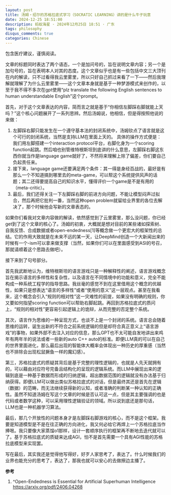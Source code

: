 ```yaml
---
layout: post
title: 汤姆・绍尔的苏格拉底式学习（SOCRATIC LEARNING）讲的是什么牛子玩意
date: 2024-12-25 18:51:00
description: 蚂蚁海星 · 2024年12月25日 18:51 · 广东
tags: philosophy
disqus_comments: true
categories: Chinese
---
```


包含医疗建议，谨慎阅读。

文章的标题同时表达了两个语态，一个是加问号的，旨在说明文章内容；另一个是加句号的，旨在表明本人对其的态度。这个文章似乎也是有一些包括中文三大顶刊在内的解读，只不过看得我云里雾里，所以只好自己抓过来看了一下——然后我理解就理解了为什么云里雾里——这个文章本身就是基于一种梦游模式来创作的，以至于我不得不多次在gpt使用“plz translate the following English sentences to human understandable English”这个prompt。

首先，对于这个文章表达的内容，简而言之就是基于“你相信左脚踩右脚就能上天吗？”这个核心问题展开了一系列思辨。然后汤姆说，他相信，但是得按照他说的来做：

1. 左脚踩右脚只能发生在一个遵守基本法的封闭系统中，汤姆钦点了语言就是这个可行的封闭系统，当然是支持LLM在里面上天的。
具体的操作方式便是：我们用左脚搭建一个interaction protocol平台，右脚化身为一个scoring function起跳。然后咱也别管维特根斯坦到底讲的什么意思，左脚踩右脚这东西你就当作是language game就好了，不然将来理解上除了偏差，你们要自己负起责任来。
2. 接下来，language game还要满足两个条件：其一得是身经百战的，最好是有那么一个不知道搞到哪里去的meta-game，可以帮这个系统提供风声的话题；其二还得要提高自己的知识水平，懂得评价一个game是不是有用的（meta-critic）。
3. 最后，我们还得关注一下左脚踩右脚的前进方向问题，不能让模型闷声过拟合，然后再把它批判一番，当然这种open problem就留给业界里的各位去解决了，那个时候他会写新的文章表态的。

如果你们看我对文章内容做的解读，依然感觉到了云里雾里，那么没问题，你已经get到了这个文章的核心了。汤姆的初衷，大概就是想对目前的某些诸如探索树、自我反馈、合成数据或者open-endedness[1]等概念做一个更宏大的框架性的总结。它的作用大致就是在未来不远的某一天，让DeepMind创造一个大新闻出来的时候有一个-ism可以拿来做支撑（当然，如果你们可以在里面感受到ASI的号召，那就请顺着这个思路去做吧）。

接下来到了句号部分。

首先我武断地认为，维特根斯坦的语言游戏只是一种解释性的阐述，语言游戏概念旨在揭示语言的多样性和复杂性，以及语言在不同情境中的功能和意义，完全不能构成一种系统工程学的指导思路。我丝毫的感觉不到在这里借用这个概念的优越性，如果只是想表达“语言的多样性”或者“使用的意义”这一层观点。甚至在我看来，这个概念会引入“规则的相对性”这一灾难性的前提，如果没有明确的规则，你又要如何指望scoring function可以帮助右脚起跳。再回到苏格拉底式的质问上，“规则的相对性”更容易引起逻辑上的诡辩，从而完整的否定整个系统。

其次，语言作为思维的一种呈现方式，也谈不上是一个封闭的系统。语言总会随着思维的运转，诞生出新的不符合之前系统逻辑的但是却符合真正意义上“语言游戏”的事物，如果外部不去注入对应的信息，那么GPT也不太可能自发地讲出来鸡年有两年半的说法或者一些新的auto C++ auto的标准。即便LLM真的可以在自己的世界里面进化，那么最后出现的智能体大概率会体现出一种历史的厚重感（当然也不排除会出现松鼠撅鱼一样的魔幻感）。

第三，苏格拉底式的质疑其背后是基于完整的理性逻辑的，也就是人先天就拥有的，可以藉由对应符号完备且结构化的呈现的逻辑系统。而LLM中展现出来的逻辑到底是一种基于数据而形成的归纳逻辑，超出数据范围的逻辑就没有办法基于归纳获得。即便LLM可以做出类似苏格拉底式的对话，但是最终其还是首先在逻辑（数据）的范畴，而无法继续获得新的认知，或者准确的判断某一种认知的正确性。虽然不知道汤姆在写这个文章的时候是否认可这一点，但是其主要强调的也是代码或者数学这种，可以采用理性逻辑验证的领域。所以说到底还是那句话，LLM也是一种机器学习算法。

最后，那几个开放性的问题本身才是左脚踩右脚游戏的核心，而不是这个框架。我要是知道模型是不是在往正确的方向进化，我又何必给它再焊上一个苏格拉底当作捧哏。我只要像大家蒸馏o1那样，设计一套顺序执行的框架再不断地去迭代就可以了。基于苏格拉底式的质疑来达成AGI，怕不是首先需要一个具有AGI性能的苏格拉底模型来实现罢。

写在最后，其实我还是觉得他写得好，好歹人家思考了，表达了。什么时候我们的业界也能充分的思考了，表达了，那我也就可以安心的去做擦边主播了。

**参考**
1. ^Open-Endedness is Essential for Artificial Superhuman Intelligence https://arxiv.org/pdf/2406.04268